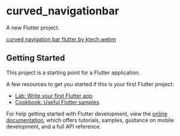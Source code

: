 # curved_navigationbar

A new Flutter project.

[curved navigation bar flutter by ktech.webm](https://user-images.githubusercontent.com/54583829/183871920-e79683e5-19bc-410e-84de-29a3769209d4.webm)


## Getting Started

This project is a starting point for a Flutter application.

A few resources to get you started if this is your first Flutter project:

- [Lab: Write your first Flutter app](https://docs.flutter.dev/get-started/codelab)
- [Cookbook: Useful Flutter samples](https://docs.flutter.dev/cookbook)

For help getting started with Flutter development, view the
[online documentation](https://docs.flutter.dev/), which offers tutorials,
samples, guidance on mobile development, and a full API reference.

